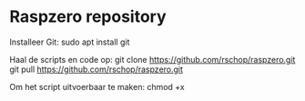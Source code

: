 # Raspzero repository

Installeer Git: 
sudo apt install git 

Haal de scripts en code op:
git clone https://github.com/rschop/raspzero.git
git pull https://github.com/rschop/raspzero.git

Om het script uitvoerbaar te maken:
chmod +x <scriptnaam>
